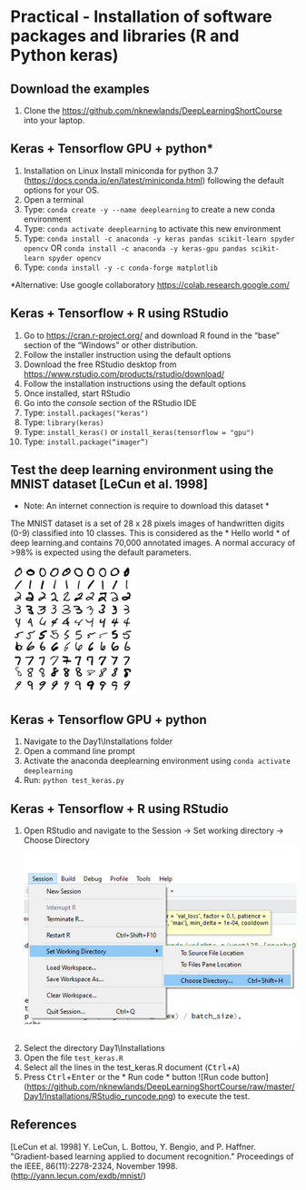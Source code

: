 Practical - Installation of software packages and libraries (R and Python keras) 
=================================================================================

Download the examples
---------------------
1. Clone the https://github.com/nknewlands/DeepLearningShortCourse into your laptop.



Keras + Tensorflow GPU + python* 
--------------------------------

1. Installation on Linux
   Install miniconda for python 3.7 (https://docs.conda.io/en/latest/miniconda.html) following the default options for your OS.
2. Open a terminal
3. Type: `conda create -y --name deeplearning` to create a new conda environment
4. Type: `conda activate deeplearning` to activate this new environment
5. Type: `conda install -c anaconda -y keras pandas scikit-learn spyder opencv`
 OR 
          `conda install -c anaconda -y keras-gpu pandas scikit-learn spyder opencv`
6. Type: `conda install -y -c conda-forge matplotlib`

*Alternative: Use google collaboratory https://colab.research.google.com/

Keras + Tensorflow + R using RStudio
------------------------------------

1. Go to https://cran.r-project.org/ and download R found in the “base” section of the “Windows” or other distribution.
2. Follow the installer instruction using the default options
3. Download the free RStudio desktop from https://www.rstudio.com/products/rstudio/download/
4. Follow the installation instructions using the default options
5. Once installed, start RStudio
6. Go into the *console* section of the RStudio IDE
6. Type: `install.packages("keras")`
7. Type: `library(keras)`
8. Type: `install_keras()` or `install_keras(tensorflow = "gpu")`
9. Type: `install.package(“imager”)`

Test the deep learning environment using the MNIST dataset [LeCun et al. 1998]
-------------------------------------------------------------------------------
* Note: An internet connection is require to download this dataset *

The MNIST dataset is a set of 28 x 28 pixels images of handwritten digits (0-9) classified into 10 classes. 
This is considered as the * Hello world * of deep learning.and contains 70,000 annotated images. 
A normal accuracy of >98% is expected using the default parameters.

![Sample image of the MNIST dataset](https://github.com/nknewlands/DeepLearningShortCourse/raw/master/Day1/Installations/mnist.png)

Keras + Tensorflow GPU + python
--------------------------------
1. Navigate to the Day1\Installations folder
2. Open a command line prompt
3. Activate the anaconda deeplearning environment using `conda activate deeplearning`
4. Run: `python test_keras.py`

Keras + Tensorflow + R using RStudio
------------------------------------

1. Open RStudio and navigate to the Session -> Set working directory -> Choose Directory
![Changing the RStudio session](https://github.com/nknewlands/DeepLearningShortCourse/raw/master/Day1/Installations/RStudio_session.png)
2. Select the directory Day1\Installations
3. Open the file `test_keras.R`
4. Select all the lines in the test_keras.R document (<kbd>Ctrl</kbd>+<kbd>A</kbd>)
5. Press <kbd>Ctrl</kbd>+<kbd>Enter</kbd> or the * Run code * button ![Run code button] (https://github.com/nknewlands/DeepLearningShortCourse/raw/master/Day1/Installations/RStudio_runcode.png) to execute the test. 

References
----------
[LeCun et al. 1998] Y. LeCun, L. Bottou, Y. Bengio, and P. Haffner. "Gradient-based learning applied to document recognition." Proceedings of the IEEE, 86(11):2278-2324, November 1998. (http://yann.lecun.com/exdb/mnist/)
